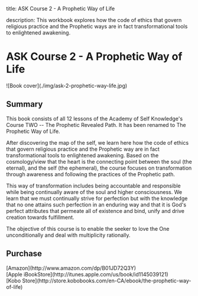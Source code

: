 title: ASK Course 2 - A Prophetic Way of Life

description: This workbook explores how the code of ethics that govern religious practice and the Prophetic ways are in fact transformational tools to enlightened awakening.

# ASK Course 2 - A Prophetic Way of Life

<div markdown="1" class="cover-image">
![Book cover](./img/ask-2-prophetic-way-life.jpg)
</div>

## Summary

This book consists of all 12 lessons of the Academy of Self Knowledge's Course TWO -- The Prophetic Revealed Path. It has been renamed to The Prophetic Way of Life.

After discovering the map of the self, we learn here how the code of ethics that govern religious practice and the Prophetic way are in fact transformational tools to enlightened awakening. Based on the cosmology/view that the heart is the connecting point between the soul (the eternal), and the self (the ephemeral), the course focuses on transformation through awareness and following the practices of the Prophetic path.

This way of transformation includes being accountable and responsible while being continually aware of the soul and higher consciousness. We learn that we must continually strive for perfection but with the knowledge that no one attains such perfection in an enduring way and that it is God's perfect attributes that permeate all of existence and bind, unify and drive creation towards fulfillment.

The objective of this course is to enable the seeker to love the One unconditionally and deal with multiplicity rationally.  

## Purchase

<div markdown="3" class="purchase-link">
[Amazon](http://www.amazon.com/dp/B01JD72Q3Y)
</div>

<div markdown="3" class="purchase-link">
[Apple iBookStore](http://itunes.apple.com/us/book/id1145039121)
</div>

<div markdown="3" class="purchase-link">
[Kobo Store](http://store.kobobooks.com/en-CA/ebook/the-prophetic-way-of-life)
</div>